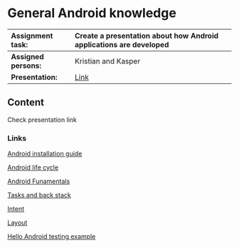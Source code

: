 # General Android knowledge #

| **Assignment task:** | Create a presentation about how Android applications are developed |
|:---------------------|:-------------------------------------------------------------------|
| **Assigned persons:** | Kristian and Kasper                                                |
| **Presentation:**    | [Link](https://docs.google.com/present/edit?id=0AR3v8KC-ouooZGd6NHd6NHBfMjQzZ3hkNGJ2ZmM) |

## Content ##
Check presentation link

### Links ###
[Android installation guide](http://developer.android.com/sdk/installing.html)

[Android life cycle](http://www.youtube.com/watch?v=s8CfVogaTiU)

[Android Funamentals](http://developer.android.com/guide/topics/fundamentals.html)

[Tasks and back stack](http://developer.android.com/guide/topics/fundamentals/tasks-and-back-stack.html)

[Intent](http://developer.android.com/reference/android/content/Intent.html)

[Layout](http://developer.android.com/guide/topics/ui/index.html)

[Hello Android testing example](http://developer.android.com/resources/tutorials/testing/helloandroid_test.html)